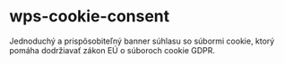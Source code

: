 # wps-cookie-consent
Jednoduchý a prispôsobiteľný banner súhlasu so súbormi cookie, ktorý pomáha dodržiavať zákon EÚ o súboroch cookie GDPR.
